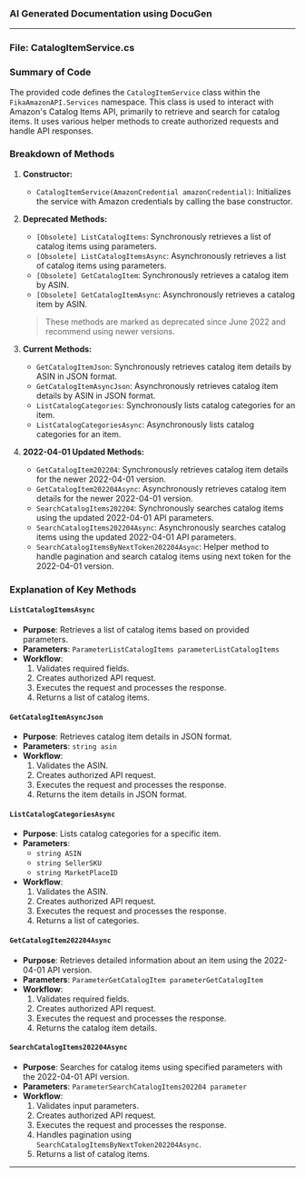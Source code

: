 ### AI Generated Documentation using DocuGen
----
### File: CatalogItemService.cs
### Summary of Code

The provided code defines the `CatalogItemService` class within the `FikaAmazonAPI.Services` namespace. This class is used to interact with Amazon's Catalog Items API, primarily to retrieve and search for catalog items. It uses various helper methods to create authorized requests and handle API responses.

### Breakdown of Methods

1. **Constructor:**
   - `CatalogItemService(AmazonCredential amazonCredential)`: Initializes the service with Amazon credentials by calling the base constructor.

2. **Deprecated Methods:**
   - `[Obsolete] ListCatalogItems`: Synchronously retrieves a list of catalog items using parameters.
   - `[Obsolete] ListCatalogItemsAsync`: Asynchronously retrieves a list of catalog items using parameters.
   - `[Obsolete] GetCatalogItem`: Synchronously retrieves a catalog item by ASIN.
   - `[Obsolete] GetCatalogItemAsync`: Asynchronously retrieves a catalog item by ASIN.

   > These methods are marked as deprecated since June 2022 and recommend using newer versions.

3. **Current Methods:**
   - `GetCatalogItemJson`: Synchronously retrieves catalog item details by ASIN in JSON format.
   - `GetCatalogItemAsyncJson`: Asynchronously retrieves catalog item details by ASIN in JSON format.
   - `ListCatalogCategories`: Synchronously lists catalog categories for an item.
   - `ListCatalogCategoriesAsync`: Asynchronously lists catalog categories for an item.

4. **2022-04-01 Updated Methods:**
   - `GetCatalogItem202204`: Synchronously retrieves catalog item details for the newer 2022-04-01 version.
   - `GetCatalogItem202204Async`: Asynchronously retrieves catalog item details for the newer 2022-04-01 version.
   - `SearchCatalogItems202204`: Synchronously searches catalog items using the updated 2022-04-01 API parameters.
   - `SearchCatalogItems202204Async`: Asynchronously searches catalog items using the updated 2022-04-01 API parameters.
   - `SearchCatalogItemsByNextToken202204Async`: Helper method to handle pagination and search catalog items using next token for the 2022-04-01 version.

### Explanation of Key Methods

#### `ListCatalogItemsAsync`
- **Purpose**: Retrieves a list of catalog items based on provided parameters.
- **Parameters**: `ParameterListCatalogItems parameterListCatalogItems`
- **Workflow**:
  1. Validates required fields.
  2. Creates authorized API request.
  3. Executes the request and processes the response.
  4. Returns a list of catalog items.

#### `GetCatalogItemAsyncJson`
- **Purpose**: Retrieves catalog item details in JSON format.
- **Parameters**: `string asin`
- **Workflow**:
  1. Validates the ASIN.
  2. Creates authorized API request.
  3. Executes the request and processes the response.
  4. Returns the item details in JSON format.

#### `ListCatalogCategoriesAsync`
- **Purpose**: Lists catalog categories for a specific item.
- **Parameters**: 
  - `string ASIN`
  - `string SellerSKU`
  - `string MarketPlaceID`
- **Workflow**:
  1. Validates the ASIN.
  2. Creates authorized API request.
  3. Executes the request and processes the response.
  4. Returns a list of categories.

#### `GetCatalogItem202204Async`
- **Purpose**: Retrieves detailed information about an item using the 2022-04-01 API version.
- **Parameters**: `ParameterGetCatalogItem parameterGetCatalogItem`
- **Workflow**:
  1. Validates required fields.
  2. Creates authorized API request.
  3. Executes the request and processes the response.
  4. Returns the catalog item details.

#### `SearchCatalogItems202204Async`
- **Purpose**: Searches for catalog items using specified parameters with the 2022-04-01 API version.
- **Parameters**: `ParameterSearchCatalogItems202204 parameter`
- **Workflow**:
  1. Validates input parameters.
  2. Creates authorized API request.
  3. Executes the request and processes the response.
  4. Handles pagination using `SearchCatalogItemsByNextToken202204Async`.
  5. Returns a list of catalog items.

----
